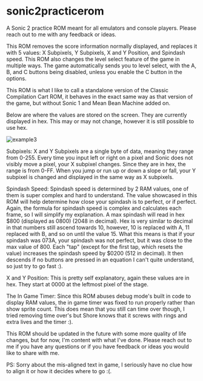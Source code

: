 

# sonic2practicerom
A Sonic 2 practice ROM meant for all emulators and console players. Please reach out to me with any feedback or ideas.


This ROM removes the score information normally displayed, and replaces it with 5 values: X Subpixels, Y Subpixels, X and Y Position, and Spindash speed. This ROM also changes the level select feature of the game in multiple ways. The game automatically sends you to level select, with the A, B, and C buttons being disabled, unless you enable the C button in the options.

This ROM is what I like to call a standalone version of the Classic Compilation Cart ROM, it behaves in the exact same way as that version of the game, but without Sonic 1 and Mean Bean Machine added on.

Below are where the values are stored on the screen. They are currently displayed in hex. This may or may not change, however it is still possible to use hex.

![example3](https://user-images.githubusercontent.com/56403393/130340948-50e4ff95-de93-41ea-a700-ff7937b73fe5.png)

Subpixels:
X and Y Subpixels are a single byte of data, meaning they range from 0-255. Every time you input left or right on a pixel and Sonic does not visibly move a pixel, your X subpixel changes. Since they are in hex, the range is from 0-FF. When you jump or run up or down a slope or fall, your Y subpixel is changed and displayed in the same way as X subpixels.

Spindash Speed:
Spindash speed is determined by 2 RAM values, one of them is super complex and hard to understand. The value showcased in this ROM will help determine how close your spindash is to perfect, or if perfect. Again, the formula for spindash speed is complex and calculates each frame, so I will simplify my explanation. A max spindash will read in hex $800 (displayed as 0800) (2048 in decimal). Hex is very similar to decimal in that numbers still ascend towards 10, however, 10 is replaced with A, 11 replaced with B, and so on until the value 15. What this means is that if your spindash was 073A, your spindash was not perfect, but it was close to the max value of 800. Each "tap" (except for the first tap, which resets the value) increases the spindash speed by $0200 (512 in decimal). It then descends if no buttons are pressed in an equation I can't quite understand, so just try to go fast :).

X and Y Position:
This is pretty self explanatory, again these values are in hex. They start at 0000 at the leftmost pixel of the stage.

The In Game Timer:
Since this ROM abuses debug mode's built in code to display RAM values, the in game timer was fixed to run properly rather than show sprite count. This does mean that you still can time over though, I tried removing time over's but Shore knows that it screws with rings and extra lives and the timer :).

This ROM should be updated in the future with some more quality of life changes, but for now, I'm content with what I've done. Please reach out to me if you have any questions or if you have feedback or ideas you would like to share with me.

PS: Sorry about the mis-aligned text in game, I seriously have no clue how to align it or how it decides where to go :(.
